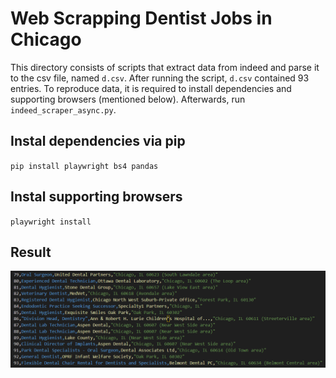 # Web Scrapping Dentist Jobs in Chicago

This directory consists of scripts that extract data from indeed and parse it to the csv file, named `d.csv`. After running the script, `d.csv` contained 93 entries. To reproduce data, it is required to install dependencies and supporting browsers (mentioned below). Afterwards, run `indeed_scraper_async.py`.

## Instal dependencies via pip

`pip install playwright bs4 pandas`

## Instal supporting browsers

`playwright install`

## Result

![alt text](image.png)